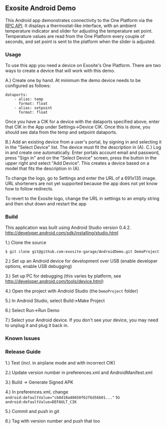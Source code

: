 ## Exosite Android Demo

This Android app demonstrates connectivity to the One Platform via the [RPC API](https://github.com/exosite/docs/tree/master/rpc). It displays a thermostat-like interface, with an ambient temperature indicator and slider for adjusting the temperature set point. Temperature values are read from the One Platform every couple of seconds, and set point is sent to the platform when the slider is adjusted.

### Usage

To use this app you need a device on Exosite's One Platform. There are two ways to create a device that will work with this demo.

A.) Create one by hand. At minimum the demo device needs to be configured as follows:

```
dataports:
    - alias: temp
      format: float
    - alias: setpoint
      format: float
```

Once you have a CIK for a device with the dataports specified above, enter that CIK in the App under Settings->Device CIK. Once this is done, you should see data from the temp and setpoint dataports.

B.) Add an existing device from a user's portal, by signing in and selecting it in the "Select Device" list. The device must fit the description in (A).
C.) Log in and create one automatically. Enter portals account email and password, press "Sign in" and on the "Select Device" screen, press the button in the upper right and select "Add Device". This creates a device based on a model that fits the description in (A).

To change the logo, go to Settings and enter the URL of a 691x135 image. URL shorteners are not yet supported because the app does not yet know how to follow redirects.

To revert to the Exosite logo, change the URL in settings to an empty string and then shut down and restart the app

### Build 

This application was built using Android Studio version 0.4.2.
http://developer.android.com/sdk/installing/studio.html

1.) Clone the source

```
$ git clone git@github.com:exosite-garage/AndroidDemo.git DemoProject
```

2.) Set up an Android device for development over USB (enable developer options, enable USB debugging)

3.) Set up PC for debugging (this varies by platform, see http://developer.android.com/tools/device.html)

4.) Open the project with Android Studio (the `DemoProject` folder)

5.) In Android Studio, select Build->Make Project

6.) Select Run->Run Demo

7.) Select your Android device. If you don't see your device, you may need to unplug it and plug it back in.

### Known Issues


### Release Guide

1.) Test (incl. in airplane mode and with incorrect CIK)

2.) Update version number in preferences.xml and AndroidManifest.xml

3.) Build -> Generate Signed APK 

4.) In preferences.xml, change `android:defaultValue="cb8d10a48650f62f6d56b01..."` to `android:defaultValue=DEFAULT_CIK`

5.) Commit and push in git

6.) Tag with version number and push that too

